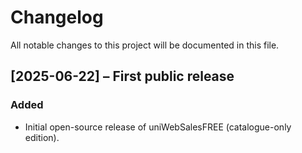# Changelog
All notable changes to this project will be documented in this file.

## [2025-06-22] – First public release
### Added
- Initial open-source release of uniWebSalesFREE (catalogue-only edition).
